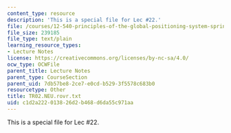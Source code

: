 ```yaml
---
content_type: resource
description: 'This is a special file for Lec #22.'
file: /courses/12-540-principles-of-the-global-positioning-system-spring-2012/c1d2a222013826d2b468d6da55c971aa_TR02.NEU.rovr.txt
file_size: 239185
file_type: text/plain
learning_resource_types:
- Lecture Notes
license: https://creativecommons.org/licenses/by-nc-sa/4.0/
ocw_type: OCWFile
parent_title: Lecture Notes
parent_type: CourseSection
parent_uid: 7db57be8-2ce7-e0cd-b529-3f5578c683b0
resourcetype: Other
title: TR02.NEU.rovr.txt
uid: c1d2a222-0138-26d2-b468-d6da55c971aa
---
```

This is a special file for Lec #22.